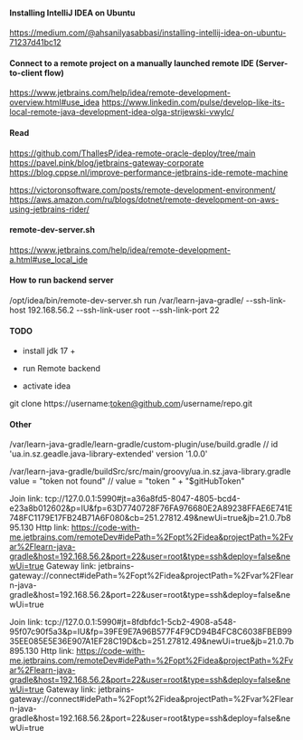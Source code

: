 #### Installing IntelliJ IDEA on Ubuntu
https://medium.com/@ahsanilyasabbasi/installing-intellij-idea-on-ubuntu-71237d41bc12

#### Connect to a remote project on a manually launched remote IDE (Server-to-client flow)

https://www.jetbrains.com/help/idea/remote-development-overview.html#use_idea
https://www.linkedin.com/pulse/develop-like-its-local-remote-java-development-idea-olga-strijewski-vwylc/

#### Read 

https://github.com/ThallesP/idea-remote-oracle-deploy/tree/main
https://pavel.pink/blog/jetbrains-gateway-corporate
https://blog.cppse.nl/improve-performance-jetbrains-ide-remote-machine

https://victoronsoftware.com/posts/remote-development-environment/
https://aws.amazon.com/ru/blogs/dotnet/remote-development-on-aws-using-jetbrains-rider/

#### remote-dev-server.sh
https://www.jetbrains.com/help/idea/remote-development-a.html#use_local_ide

#### How to run backend server
/opt/idea/bin/remote-dev-server.sh run /var/learn-java-gradle/ --ssh-link-host 192.168.56.2 --ssh-link-user root --ssh-link-port 22

#### TODO
* install jdk 17 + 

* run Remote backend
* activate idea

git clone https://username:token@github.com/username/repo.git

#### Other 
/var/learn-java-gradle/learn-gradle/custom-plugin/use/build.gradle
//    id 'ua.in.sz.geadle.java-library-extended' version '1.0.0'

/var/learn-java-gradle/buildSrc/src/main/groovy/ua.in.sz.java-library.gradle
value = "token not found"
//                value = "token " + "$gitHubToken"

Join link: tcp://127.0.0.1:5990#jt=a36a8fd5-8047-4805-bcd4-e23a8b012602&p=IU&fp=63D7740728F76FA976680E2A89238FFAE6E741E748FC1179E17FB24B71A6F080&cb=251.27812.49&newUi=true&jb=21.0.7b895.130
Http link: https://code-with-me.jetbrains.com/remoteDev#idePath=%2Fopt%2Fidea&projectPath=%2Fvar%2Flearn-java-gradle&host=192.168.56.2&port=22&user=root&type=ssh&deploy=false&newUi=true
Gateway link: jetbrains-gateway://connect#idePath=%2Fopt%2Fidea&projectPath=%2Fvar%2Flearn-java-gradle&host=192.168.56.2&port=22&user=root&type=ssh&deploy=false&newUi=true

Join link: tcp://127.0.0.1:5990#jt=8fdbfdc1-5cb2-4908-a548-95f07c90f5a3&p=IU&fp=39FE9E7A96B577F4F9CD94B4FC8C6038FBEB9935EE085E5E36E907A1EF28C19D&cb=251.27812.49&newUi=true&jb=21.0.7b895.130
Http link: https://code-with-me.jetbrains.com/remoteDev#idePath=%2Fopt%2Fidea&projectPath=%2Fvar%2Flearn-java-gradle&host=192.168.56.2&port=22&user=root&type=ssh&deploy=false&newUi=true
Gateway link: jetbrains-gateway://connect#idePath=%2Fopt%2Fidea&projectPath=%2Fvar%2Flearn-java-gradle&host=192.168.56.2&port=22&user=root&type=ssh&deploy=false&newUi=true
